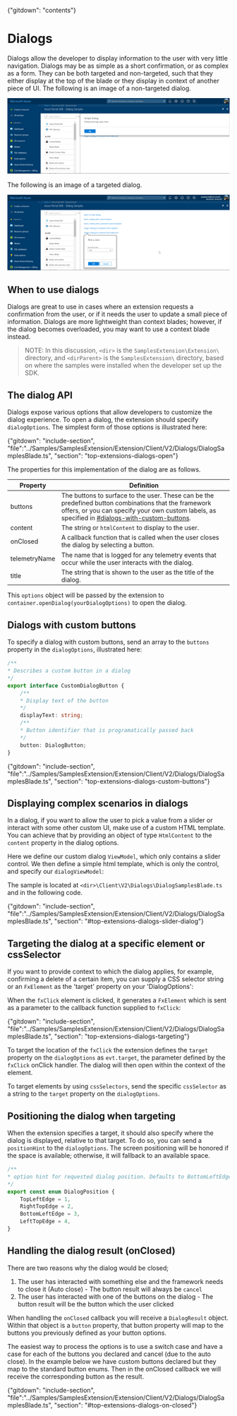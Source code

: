 {"gitdown": "contents"}

# Dialogs

Dialogs allow the developer to display information to the user with very little navigation. Dialogs may be as simple as a short confirmation, or as complex as a form. They can be both targeted and non-targeted, such that they either display at the top of the blade or they display in context of another piece of UI. The following is an image of a non-targeted dialog.

![alt-text](../media/portalfx-ui-concepts/dialog-non-targeted.png "Non-targeted dialog")

The following is an image of a targeted dialog.

![alt-text](../media/portalfx-ui-concepts/dialog-targeted.png "Targeted dialog")

## When to use dialogs

Dialogs are great to use in cases where an extension requests a confirmation from the user, or if it needs the user to update a small piece of information. Dialogs are more lightweight than context blades; however, if the dialog becomes overloaded, you may want to use a context blade instead.

> NOTE: In this discussion, `<dir>` is the `SamplesExtension\Extension\` directory, and `<dirParent>`  is the `SamplesExtension\` directory, based on where the samples were installed when the developer set up the SDK.

## The dialog API

Dialogs expose various options that allow developers to customize the dialog experience. To open a dialog, the extension should specify `dialogOptions`. The simplest form of those options is illustrated here:

{"gitdown": "include-section", "file":"../Samples/SamplesExtension/Extension/Client/V2/Dialogs/DialogSamplesBlade.ts", "section": "top-extensions-dialogs-open"}

The properties for this implementation of the dialog are as follows.

| Property | Definition |
| -------- | ---------- |
| buttons | The buttons to surface to the user. These can be the predefined button combinations that the framework offers, or you can specify your own custom labels, as specified in [#dialogs-with-custom-buttons](#dialogs-with-custom-buttons). |
| content | The string or `htmlContent` to display to the user. |
| onClosed | A callback function that is called when the user closes the dialog by selecting a button. |
| telemetryName | The name that is logged for any telemetry events that occur while the user interacts with the dialog. |
| title | The string that is shown to the user as the title of the dialog. |

This `options` object will be passed by the extension to `container.openDialog(yourDialogOptions)` to open the dialog.

## Dialogs with custom buttons

To specify a dialog with custom buttons, send an array to the `buttons` property in the `dialogOptions`, illustrated here:

```typescript
/**
* Describes a custom button in a dialog
*/
export interface CustomDialogButton {
    /**
    * Display text of the button
    */
    displayText: string;
    /**
    * Button identifier that is programatically passed back
    */
    button: DialogButton;
}
```

{"gitdown": "include-section", "file":"../Samples/SamplesExtension/Extension/Client/V2/Dialogs/DialogSamplesBlade.ts", "section": "top-extensions-dialogs-custom-buttons"}

## Displaying complex scenarios in dialogs

In a dialog, if you want to allow the user to pick a value from a slider or interact with some other custom UI, make use of a custom HTML template. You can achieve that by providing an object of type `HtmlContent` to the `content` property in the dialog options.

Here we define our custom dialog `ViewModel`, which only contains a slider control. We then define a simple html template, which is only the control, and specify our `dialogViewModel`:

The sample is located at `<dir>\Client\V2\Dialogs\DialogSamplesBlade.ts` and in the following code.

{"gitdown": "include-section", "file":"../Samples/SamplesExtension/Extension/Client/V2/Dialogs/DialogSamplesBlade.ts", "section": "#top-extensions-dialogs-slider-dialog"}

## Targeting the dialog at a specific element or cssSelector

If you want to provide context to which the dialog applies, for example, confirming a delete of a certain item, you can supply a CSS selector string or an `FxElement` as the 'target' property on your 'DialogOptions':

When the `fxClick` element is clicked, it generates a `FxElement` which is sent as a parameter to the callback function supplied to `fxClick`:

{"gitdown": "include-section", "file":"../Samples/SamplesExtension/Extension/Client/V2/Dialogs/DialogSamplesBlade.ts", "section": "top-extensions-dialogs-targeting"}

To target the location of the `fxClick` the extension defines the `target` property on the `dialogOptions` as `evt.target`, the parameter defined by the `fxClick` onClick handler. The dialog will then open within the context of the element.

To target elements by using `cssSelectors`, send the specific `cssSelector` as a string to the `target` property on the `dialogOptions`.

## Positioning the dialog when targeting

When the extension specifies a target, it should also specify where the dialog is displayed,  relative to that target. To do so, you can send a `positionHint` to the `dialogOptions`. The screen positioning will be honored if the space is available; otherwise, it will fallback to an available space.

```typescript
/**
* option hint for requested dialog position. Defaults to BottomLeftEdge.
*/
export const enum DialogPosition {
    TopLeftEdge = 1,
    RightTopEdge = 2,
    BottomLeftEdge = 3,
    LeftTopEdge = 4,
}
```

## Handling the dialog result (onClosed)

There are two reasons why the dialog would be closed;

  1. The user has interacted with something else and the framework needs to close it (Auto close)
    - The button result will always be `cancel`
  1. The user has interacted with one of the buttons on the dialog
    - The button result will be the button which the user clicked

When handling the `onClosed` callback you will receive a `DialogResult` object. Within that object is a `button` property, that button property will map to the buttons you previously defined as your button options.

The easiest way to process the options is to use a switch case and have a case for each of the buttons you declared and cancel (due to the auto close). In the example below we have custom buttons declared but they map to the standard button enums. Then in the onClosed callback we will receive the corresponding button as the result.

{"gitdown": "include-section", "file":"../Samples/SamplesExtension/Extension/Client/V2/Dialogs/DialogSamplesBlade.ts", "section": "#top-extensions-dialogs-on-closed"}
